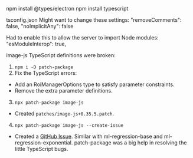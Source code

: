 npm install @types/electron
npm install typescript

tsconfig.json
Might want to change these settings:
    "removeComments": false,
    "noImplicitAny": false

Had to enable this to allow the server to import Node modules:
  "esModuleInterop": true,


image-js TypeScript definitions were broken:
1. `npm i -D patch-package`
2. Fix the TypeScript errors:
  - Add an RoiManagerOptions type to satisfy parameter constraints.
  - Remove the extra parameter definitions.
3. `npx patch-package image-js`
  - Created `patches/image-js+0.35.5.patch`.
4. `npx patch-package image-js --create-issue`
  - Created a [GitHub Issue](https://github.com/image-js/image-js/issues/636).
Similar with ml-regression-base and ml-regression-exponential.
patch-package was a big help in resolving the little TypeScript bugs.

